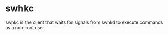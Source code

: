 # swhkc

swhkc is the client that waits for signals from swhkd to execute commands as a non-root user.
